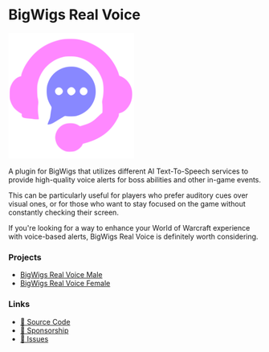 # BigWigs Real Voice

<img src="./Real Voice.svg" width="250" />

A plugin for BigWigs that utilizes different AI Text-To-Speech services to provide high-quality voice alerts for boss abilities and other in-game events.

This can be particularly useful for players who prefer auditory cues over visual ones, or for those who want to stay focused on the game without constantly checking their screen.

If you're looking for a way to enhance your World of Warcraft experience with voice-based alerts, BigWigs Real Voice is definitely worth considering.

### Projects

- [BigWigs Real Voice Male](https://www.curseforge.com/wow/addons/bigwigs-real-voice-male)
- [BigWigs Real Voice Female](https://www.curseforge.com/wow/addons/bigwigs-real-voice-female)

### Links

- [📝 Source Code](https://github.com/zource-dev/bigwigs-real-voice)
- [💖 Sponsorship](https://github.com/sponsors/3axap4eHko)
- [💬 Issues](https://github.com/zource-dev/bigwigs-real-voice/issues)
